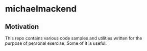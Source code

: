 # michaelmackend

## Motivation

This repo contains various code samples and utilities written for the purpose of personal exercise. Some of it is useful.
